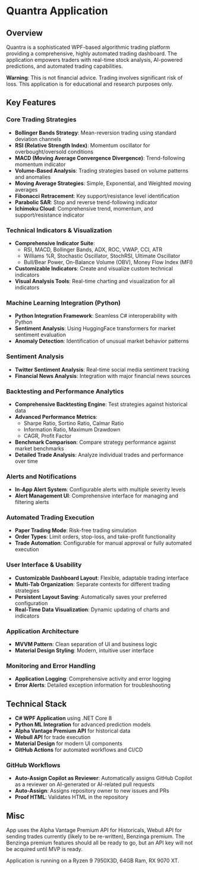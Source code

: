# Quantra Application

## Overview

Quantra is a sophisticated WPF-based algorithmic trading platform providing a comprehensive, highly automated trading dashboard. The application empowers traders with real-time stock analysis, AI-powered predictions, and automated trading capabilities.

**Warning**: This is not financial advice. Trading involves significant risk of loss. This application is for educational and research purposes only.

## Key Features

### Core Trading Strategies
- **Bollinger Bands Strategy**: Mean-reversion trading using standard deviation channels
- **RSI (Relative Strength Index)**: Momentum oscillator for overbought/oversold conditions
- **MACD (Moving Average Convergence Divergence)**: Trend-following momentum indicator
- **Volume-Based Analysis**: Trading strategies based on volume patterns and anomalies
- **Moving Average Strategies**: Simple, Exponential, and Weighted moving averages
- **Fibonacci Retracement**: Key support/resistance level identification
- **Parabolic SAR**: Stop and reverse trend-following indicator
- **Ichimoku Cloud**: Comprehensive trend, momentum, and support/resistance indicator

### Technical Indicators & Visualization
- **Comprehensive Indicator Suite**: 
  - RSI, MACD, Bollinger Bands, ADX, ROC, VWAP, CCI, ATR
  - Williams %R, Stochastic Oscillator, StochRSI, Ultimate Oscillator
  - Bull/Bear Power, On-Balance Volume (OBV), Money Flow Index (MFI)
- **Customizable Indicators**: Create and visualize custom technical indicators
- **Visual Analysis Tools**: Real-time charting and visualization for all indicators

### Machine Learning Integration (Python)
- **Python Integration Framework**: Seamless C# interoperability with Python
- **Sentiment Analysis**: Using HuggingFace transformers for market sentiment evaluation
- **Anomaly Detection**: Identification of unusual market behavior patterns

### Sentiment Analysis
- **Twitter Sentiment Analysis**: Real-time social media sentiment tracking
- **Financial News Analysis**: Integration with major financial news sources

### Backtesting and Performance Analytics
- **Comprehensive Backtesting Engine**: Test strategies against historical data
- **Advanced Performance Metrics**: 
  - Sharpe Ratio, Sortino Ratio, Calmar Ratio
  - Information Ratio, Maximum Drawdown
  - CAGR, Profit Factor
- **Benchmark Comparison**: Compare strategy performance against market benchmarks
- **Detailed Trade Analysis**: Analyze individual trades and performance over time

### Alerts and Notifications
- **In-App Alert System**: Configurable alerts with multiple severity levels
- **Alert Management UI**: Comprehensive interface for managing and filtering alerts

### Automated Trading Execution
- **Paper Trading Mode**: Risk-free trading simulation
- **Order Types**: Limit orders, stop-loss, and take-profit functionality
- **Trade Automation**: Configurable for manual approval or fully automated execution

### User Interface & Usability
- **Customizable Dashboard Layout**: Flexible, adaptable trading interface
- **Multi-Tab Organization**: Separate contexts for different trading strategies
- **Persistent Layout Saving**: Automatically saves your preferred configuration
- **Real-Time Data Visualization**: Dynamic updating of charts and indicators

### Application Architecture
- **MVVM Pattern**: Clean separation of UI and business logic
- **Material Design Styling**: Modern, intuitive user interface

### Monitoring and Error Handling
- **Application Logging**: Comprehensive activity and error logging
- **Error Alerts**: Detailed exception information for troubleshooting

## Technical Stack
- **C# WPF Application** using .NET Core 8
- **Python ML Integration** for advanced prediction models
- **Alpha Vantage Premium API** for historical data
- **Webull API** for trade execution
- **Material Design** for modern UI components
- **GitHub Actions** for automated workflows and CI/CD

### GitHub Workflows
- **Auto-Assign Copilot as Reviewer**: Automatically assigns GitHub Copilot as a reviewer on AI-generated or AI-related pull requests
- **Auto-Assign**: Assigns repository owner to new issues and PRs 
- **Proof HTML**: Validates HTML in the repository

## Misc

App uses the Alpha Vantage Premium API for Historicals, Webull API for sending trades currently (likely to be re-written), Benzinga premium. The Benzinga premium features should all be ready to go, but an API key will not be acquired until MVP is ready. 

Application is running on a Ryzen 9 7950X3D, 64GB Ram, RX 9070 XT.

